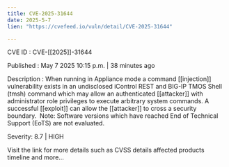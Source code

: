 ```yaml
---
title: CVE-2025-31644
date: 2025-5-7
lien: "https://cvefeed.io/vuln/detail/CVE-2025-31644"

---
```


CVE ID : CVE-[[2025]]-31644

Published :  May 7
2025
10:15 p.m. | 38 minutes ago

Description : When running in Appliance mode
a command  [[injection]] vulnerability exists in an undisclosed iControl REST and BIG-IP TMOS Shell (tmsh) command which may allow an authenticated  [[attacker]] with administrator role privileges to execute arbitrary system commands. A successful  [[exploit]] can allow the  [[attacker]] to cross a security boundary.  Note: Software versions which have reached End of Technical Support (EoTS) are not evaluated.

Severity: 8.7 | HIGH

Visit the link for more details
such as CVSS details
affected products
timeline
and more...
